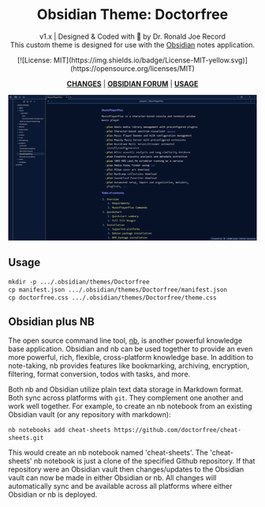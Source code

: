 <h1 align="center">Obsidian Theme: Doctorfree</h1>

<div align="center">

v1.x | Designed & Coded with 💎 by Dr. Ronald Joe Record <br>
This custom theme is designed for use with the [Obsidian](https://obsidian.md/)
notes application.

  <p align="center">
  [![License: MIT](https://img.shields.io/badge/License-MIT-yellow.svg)](https://opensource.org/licenses/MIT)
  </p>

**[CHANGES](https://github.com/doctorfree/Obsidian-Doctorfree/blob/main/CHANGELOG.md)** | **[OBSIDIAN FORUM](https://forum.obsidian.md/)** | **[USAGE](#usage)**

</div>

<img src="./screenshot.png"><br />

## Usage

```
mkdir -p .../.obsidian/themes/Doctorfree
cp manifest.json .../.obsidian/themes/Doctorfree/manifest.json
cp doctorfree.css .../.obsidian/themes/Doctorfree/theme.css
```

## Obsidian plus NB

The open source command line tool, [nb](https://github.com/xwmx/nb), is another
powerful knowledge base application. Obsidian and nb can be used together to
provide an even more powerful, rich, flexible, cross-platform knowledge base.
In addition to note-taking, nb provides features like bookmarking, archiving,
encryption, filtering, format conversion, todos with tasks, and more.

Both nb and Obsidian utilize plain text data storage in Markdown format.
Both sync across platforms with `git`. They complement one another and work
well together. For example, to create an nb notebook from an existing Obsidian
vault (or any repository with markdown):

```
nb notebooks add cheat-sheets https://github.com/doctorfree/cheat-sheets.git
```

This would create an nb notebook named 'cheat-sheets'. The 'cheat-sheets' nb
notebook is just a clone of the specified Github repository. If that repository
were an Obsidian vault then changes/updates to the Obsidian vault can now be
made in either Obsidian or nb. All changes will automatically sync and be
available across all platforms where either Obsidian or nb is deployed.

